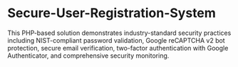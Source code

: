 # Secure-User-Registration-System
This PHP-based solution demonstrates industry-standard security practices including NIST-compliant password validation, Google reCAPTCHA v2 bot protection, secure email verification, two-factor authentication with Google Authenticator, and comprehensive security monitoring.
